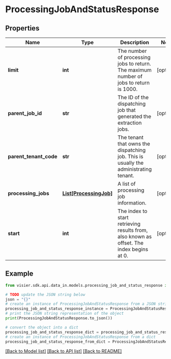 # ProcessingJobAndStatusResponse


## Properties

Name | Type | Description | Notes
------------ | ------------- | ------------- | -------------
**limit** | **int** | The number of processing jobs to return. The maximum number of jobs to return is 1000. | [optional] 
**parent_job_id** | **str** | The ID of the dispatching job that generated the extraction jobs. | [optional] 
**parent_tenant_code** | **str** | The tenant that owns the dispatching job. This is usually the administrating tenant. | [optional] 
**processing_jobs** | [**List[ProcessingJob]**](ProcessingJob.md) | A list of processing job information. | [optional] 
**start** | **int** | The index to start retrieving results from, also known as offset. The index begins at 0. | [optional] 

## Example

```python
from visier.sdk.api.data_in.models.processing_job_and_status_response import ProcessingJobAndStatusResponse

# TODO update the JSON string below
json = "{}"
# create an instance of ProcessingJobAndStatusResponse from a JSON string
processing_job_and_status_response_instance = ProcessingJobAndStatusResponse.from_json(json)
# print the JSON string representation of the object
print(ProcessingJobAndStatusResponse.to_json())

# convert the object into a dict
processing_job_and_status_response_dict = processing_job_and_status_response_instance.to_dict()
# create an instance of ProcessingJobAndStatusResponse from a dict
processing_job_and_status_response_from_dict = ProcessingJobAndStatusResponse.from_dict(processing_job_and_status_response_dict)
```
[[Back to Model list]](../README.md#documentation-for-models) [[Back to API list]](../README.md#documentation-for-api-endpoints) [[Back to README]](../README.md)


